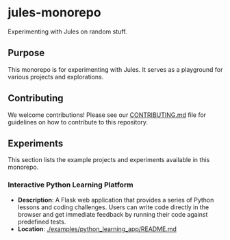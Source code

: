 # jules-monorepo
Experimenting with Jules on random stuff. 

## Purpose

This monorepo is for experimenting with Jules. It serves as a playground for various projects and explorations.

## Contributing

We welcome contributions! Please see our [CONTRIBUTING.md](CONTRIBUTING.md) file for guidelines on how to contribute to this repository.

## Experiments

This section lists the example projects and experiments available in this monorepo.

### Interactive Python Learning Platform

-   **Description**: A Flask web application that provides a series of Python lessons and coding challenges. Users can write code directly in the browser and get immediate feedback by running their code against predefined tests.
-   **Location**: [./examples/python_learning_app/README.md](./examples/python_learning_app/README.md)
